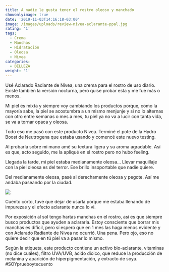 ```yaml
---
title: A nadie le gusta tener el rostro oleoso y manchado
showonlyimage: true
date: '2019-11-03T14:16:18-03:00'
image: /images/uploads/review-nivea-aclarante-ppal.jpg
rating: '1'
tags:
  - Crema
  - Manchas
  - Hidratación
  - Oleosa
  - Nivea
categories:
  - BELLEZA
weight: '1'
---
```

Usé Aclarado Radiante de Nivea, una crema para el rostro de uso diario. Existe también la versión nocturna, pero quise probar esta y me fue más o menos.

<!--more-->

Mi piel es mixta y siempre voy cambiando los productos porque, como la mayoría sabe, la piel se acostumbra a un mismo menjunje y si no lo alternas con otro entre semanas o mes a mes, tu piel ya no va a lucir con tanta vida, se va a tornar opaca y oleosa.

Todo eso me pasó con este producto Nivea. Terminé el pote de la Hydro Boost de Neutrogena que estaba usando y comencé este nuevo testing.

Al probarla sobre mi mano amé su textura ligera y su aroma agradable. Así es que, acto seguido, me la apliqué en el rostro pero no hubo feeling.

Llegada la tarde, mi piel estaba medianamente oleosa… Llevar maquillaje con la piel oleosa es del terror. Ese brillo insoportable que nadie quiere.

Del medianamente oleosa, pasé al derechamente oleosa y pegote. Así me andaba paseando por la ciudad.

![](/images/uploads/review-nivea2.jpg)

Cuento corto, tuve que dejar de usarla porque me estaba llenando de impurezas y el efecto aclarante nunca lo vi. 

Por exposición al sol tengo hartas manchas en el rostro, así es que siempre busco productos que ayuden a aclararla. Estoy consciente que borrar mis manchas es difícil, pero sí espero que en 1 mes las haga menos evidente y con Aclarado Radiante de Nivea no ocurrió. Una pena. Pero ojo, eso no quiere decir que en tú piel va a pasar lo mismo.

Según la etiqueta, este producto contiene un activo bio-aclarante, vitaminas (no dice cuáles), filtro UVA/UVB, ácido dioico, que reduce la producción de melanina y aparición de hiperpigmentación, y extracto de soya. #SOYprueboytecuento
